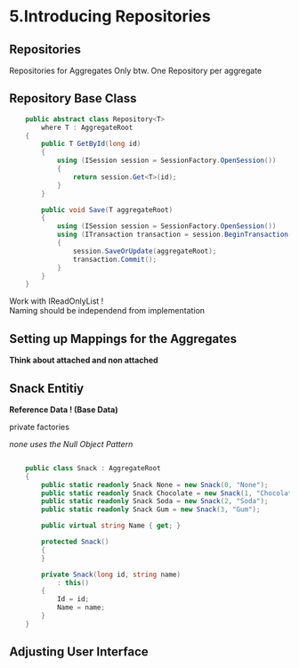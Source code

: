 # 5.Introducing Repositories

## Repositories 

Repositories for Aggregates Only btw. One Repository per aggregate
 
## Repository Base Class 

```csharp
    public abstract class Repository<T>
        where T : AggregateRoot
    {
        public T GetById(long id)
        {
            using (ISession session = SessionFactory.OpenSession())
            {
                return session.Get<T>(id);
            }
        }

        public void Save(T aggregateRoot)
        {
            using (ISession session = SessionFactory.OpenSession())
            using (ITransaction transaction = session.BeginTransaction())
            {
                session.SaveOrUpdate(aggregateRoot);
                transaction.Commit();
            }
        }
    }
```

Work with IReadOnlyList !  
Naming should be independend from implementation  

## Setting up Mappings for the Aggregates

**Think about attached and non attached**

## Snack Entitiy

**Reference Data ! (Base Data)**

private factories

*none uses the Null Object Pattern*

```csharp

    public class Snack : AggregateRoot
    {
        public static readonly Snack None = new Snack(0, "None");
        public static readonly Snack Chocolate = new Snack(1, "Chocolate");
        public static readonly Snack Soda = new Snack(2, "Soda");
        public static readonly Snack Gum = new Snack(3, "Gum");

        public virtual string Name { get; }

        protected Snack()
        {
        }

        private Snack(long id, string name)
            : this()
        {
            Id = id;
            Name = name;
        }
    }
```

## Adjusting User Interface









```csharp


```


